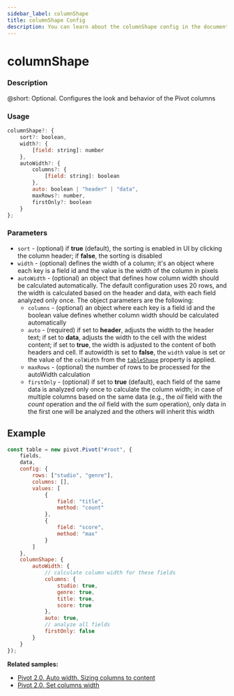 ```yaml
---
sidebar_label: columnShape
title: columnShape Config
description: You can learn about the columnShape config in the documentation of the DHTMLX JavaScript Pivot library. Browse developer guides and API reference, try out code examples and live demos, and download a free 30-day evaluation version of DHTMLX Pivot.
---
```


# columnShape

### Description

@short: Optional. Configures the look and behavior of the Pivot columns

### Usage

~~~jsx  
columnShape?: {
    sort?: boolean,
    width?: {
        [field: string]: number
    },
    autoWidth?: {
        columns?: {
            [field: string]: boolean
        },
        auto: boolean | "header" | "data",
        maxRows?: number,
        firstOnly?: boolean
    }
};
~~~

### Parameters

- `sort` - (optional) if **true** (default), the sorting is enabled in UI by clicking the column header; if **false**, the sorting is disabled
- `width` - (optional) defines the width of a column; it's an object where each key is a field id and the value is the width of the column in pixels
- `autoWidth` - (optional) an object that defines how column width should be calculated automatically. The default configuration uses 20 rows, and the width is calculated based on the header and data, with each field analyzed only once. The object parameters are the following: 
    - `columns` - (optional) an object where each key is a field id and the boolean value defines whether column width should be calculated automatically
    - `auto` - (required) if set to **header**, adjusts the width to the header text; if set to **data**, adjusts the width to the cell with the widest content; if set to **true**, the width is adjusted to the content of both headers and cell.
    If autowidth is set  to **false**, the `width` value is set or the value of the `colWidth` from the [`tableShape`](/api/config/tableshape-property) property is applied.
    - `maxRows` - (optional) the number of rows to be processed for the autoWidth calculation
    - `firstOnly` - (optional) if set to **true** (default), each field of the same data is analyzed only once to calculate the column width; in case of multiple columns based on the same data (e.g., the *oil* field with the *count* operation and the *oil* field with the *sum* operation), only data in the first one will be analyzed and the others will inherit this width

## Example

~~~jsx {18-31}
const table = new pivot.Pivot("#root", {
    fields,
    data,
    config: {
        rows: ["studio", "genre"],
        columns: [],
        values: [
            {
                field: "title",
                method: "count"
            },
            {
                field: "score",
                method: "max"
            }
        ]
    },
    columnShape: {
        autoWidth: {
            // calculate column width for these fields
            columns: {
                studio: true,
                genre: true,
                title: true,
                score: true
            },
            auto: true,
            // analyze all fields
            firstOnly: false
        }
    }
});
~~~

**Related samples:**
- [Pivot 2.0. Auto width. Sizing columns to content](https://snippet.dhtmlx.com/tn1yw14m)
- [Pivot 2.0. Set columns width](https://snippet.dhtmlx.com/ceu34kkn)
